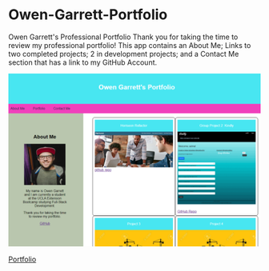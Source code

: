# Owen-Garrett-Portfolio
Owen Garrett's Professional Portfolio 
Thank you for taking the time to review my professional portfolio! This app contains an About Me; Links to two completed projects; 2 in development projects; and a Contact Me section that has a link to my GitHub Account. 

<img src="./assets/images/screenshot.jpg" alt="under construction" />

<a href="https://sheogorath9.github.io/Owen-Garrett-Portfolio/">Portfolio</a>